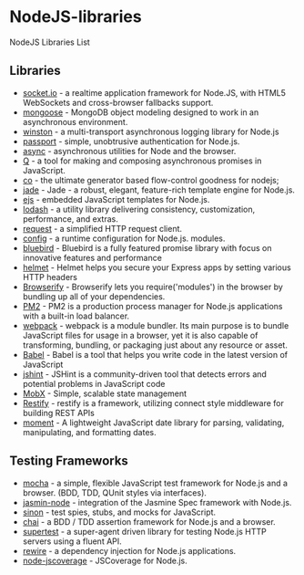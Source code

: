 # NodeJS-libraries
NodeJS Libraries List


## Libraries

- [socket.io](https://github.com/LearnBoost/socket.io) - a realtime application framework for Node.JS, with HTML5 WebSockets and cross-browser fallbacks support.
- [mongoose](https://github.com/LearnBoost/mongoose) - MongoDB object modeling designed to work in an asynchronous environment.
- [winston](http://github.com/flatiron/winston) - a multi-transport asynchronous logging library for Node.js
- [passport](https://github.com/jaredhanson/passport) - simple, unobtrusive authentication for Node.js.
- [async](https://github.com/caolan/async) - asynchronous utilities for Node and the browser.
- [Q](https://github.com/kriskowal/q) - a tool for making and composing asynchronous promises in JavaScript.
- [co](https://github.com/visionmedia/co) - the ultimate generator based flow-control goodness for nodejs;
- [jade](https://github.com/visionmedia/jade) - Jade - a robust, elegant, feature-rich template engine for Node.js.
- [ejs](https://github.com/visionmedia/ejs) - embedded JavaScript templates for Node.js.
- [lodash](https://github.com/lodash/lodash) - a utility library delivering consistency, customization, performance, and extras.
- [request](https://github.com/mikeal/request) - a simplified HTTP request client.
- [config](https://github.com/lorenwest/node-config) - a runtime configuration for Node.js. modules.
- [bluebird](https://github.com/petkaantonov/bluebird) - Bluebird is a fully featured promise library with focus on innovative features and performance
- [helmet](https://github.com/helmetjs/helmet) - Helmet helps you secure your Express apps by setting various HTTP headers
- [Browserify](https://github.com/browserify/browserify) - Browserify lets you require('modules') in the browser by bundling up all of your dependencies.
- [PM2](https://github.com/Unitech/pm2) - PM2 is a production process manager for Node.js applications with a built-in load balancer.
- [webpack](https://github.com/webpack/webpack) - webpack is a module bundler. Its main purpose is to bundle JavaScript files for usage in a browser, yet it is also capable of transforming, bundling, or packaging just about any resource or asset.
- [Babel](https://github.com/babel/babel) - Babel is a tool that helps you write code in the latest version of JavaScript
- [jshint](https://github.com/jshint/jshint) - JSHint is a community-driven tool that detects errors and potential problems in JavaScript code
- [MobX](https://github.com/mobxjs/mobx) - Simple, scalable state management
- [Restify](https://github.com/restify/node-restify) - restify is a framework, utilizing connect style middleware for building REST APIs
- [moment](https://github.com/moment/moment) - A lightweight JavaScript date library for parsing, validating, manipulating, and formatting dates.



## Testing Frameworks

- [mocha](https://github.com/visionmedia/mocha) -  a simple, flexible JavaScript test framework for Node.js and a browser. (BDD, TDD, QUnit styles via interfaces).
- [jasmin-node](https://github.com/mhevery/jasmine-node) - integration of the Jasmine Spec framework with Node.js.
- [sinon](https://github.com/cjohansen/Sinon.JS) - test spies, stubs, and mocks for JavaScript.
- [chai](https://github.com/chaijs/chai) - a BDD / TDD assertion framework for Node.js and a browser. 
- [supertest](https://github.com/visionmedia/supertest) - a super-agent driven library for testing Node.js HTTP servers using a fluent API.
- [rewire](https://github.com/jhnns/rewire) - a dependency injection for Node.js applications.
- [node-jscoverage](https://github.com/visionmedia/node-jscoverage) - JSCoverage for Node.js.
